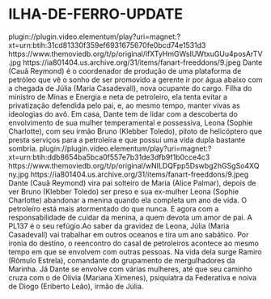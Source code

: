 # ILHA-DE-FERRO-UPDATE


<item>
<title>[COLOR silver][B] ILHA DE FERRO 1º TEMPORADA [/COLOR][/B][COLOR yellow]  FULL HD  [B][/COLOR][/B]</title>
<link>plugin://plugin.video.elementum/play?uri=magnet:?xt=urn:btih:31cd81330f359ef6931675670fe0bcd74e1531d3</link>
<thumbnail>https://www.themoviedb.org/t/p/original/ifXTyHmGWsIUWtxuGUu4posArTV.jpg</thumbnail>
<fanart>https://ia801404.us.archive.org/31/items/fanart-freeddons/9.jpeg</fanart>
<info> Dante (Cauã Reymond) é o coordenador de produção de uma plataforma de petróleo que vê o sonho de ser promovido a gerente ir por água abaixo com a chegada de Júlia (Maria Casadevall), nova ocupante do cargo. Filha do ministro de Minas e Energia e neta de petroleiro, ela tenta evitar a privatização defendida pelo pai, e, ao mesmo tempo, manter vivas as ideologias do avô. Em casa, Dante tem de lidar com a descoberta do envolvimento de sua mulher temperamental e possessiva, Leona (Sophie Charlotte), com seu irmão Bruno (Klebber Toledo), piloto de helicóptero que presta serviços para a petroleira e que possui uma vida dupla bastante sombria.</info>
</item>

<item>
<title>[COLOR silver][B] ILHA DE FERRO 2º TEMPORADA [/COLOR][/B][COLOR yellow]  FULL HD  [B][/COLOR][/B]</title>
<link>plugin://plugin.video.elementum/play?uri=magnet:?xt=urn:btih:ddb8654ba5bca0f557e7b31de3dfb9f1b0cce4c3</link>
<thumbnail>https://www.themoviedb.org/t/p/original/wNILDQFpp5Dswbg2hGSgSo4XQny.jpg</thumbnail>
<fanart>https://ia801404.us.archive.org/31/items/fanart-freeddons/9.jpeg</fanart>
<info> Dante (Cauã Reymond) vira pai solteiro de Maria (Alice Palmar), depois de ver Bruno (Klebber Toledo) ser preso e sua ex-mulher Leona (Sophie Charlotte) abandonar a menina quando ela completa um ano de vida. O petroleiro está mais atormentado do que nunca. E agora com a responsabilidade de cuidar da menina, a quem devota um amor de pai. A PL137 é o seu refúgio.Ao saber da gravidez de Leona, Júlia (Maria Casadevall) vai trabalhar em outros oceanos e tira um ano sabático. Por ironia do destino, o reencontro do casal de petroleiros acontece ao mesmo tempo em que se envolvem com outras pessoas. Na vida dela surge Ramiro (Rômulo Estrela), comandante do grupamento de mergulhadores da Marinha. Já Dante se envolve com várias mulheres, até que seu caminho cruza com o de Olívia (Mariana Ximenes), psiquiatra da Federativa e noiva de Diogo (Eriberto Leão), irmão de Júlia.</info>
</item>
